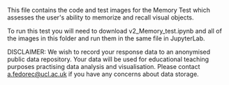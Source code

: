 This file contains the code and test images for the Memory Test which assesses the user's ability to memorize and recall visual objects.

To run this test you will need to download v2_Memory_test.ipynb and all of the images in this folder and run them in the same file in JupyterLab.

DISCLAIMER: We wish to record your response data to an anonymised public data repository. Your data will be used for educational teaching purposes practising data analysis and visualisation. Please contact a.fedorec@ucl.ac.uk if you have any concerns about data storage.
